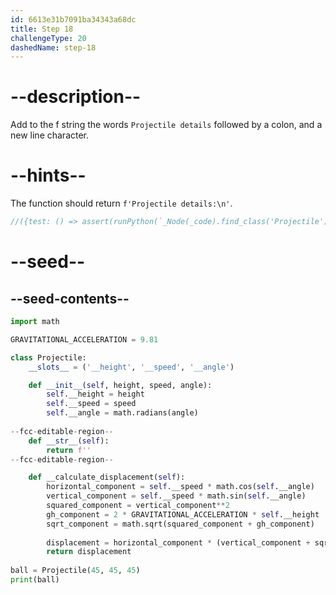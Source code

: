 ```yaml
---
id: 6613e31b7091ba34343a68dc
title: Step 18
challengeType: 20
dashedName: step-18
---
```


# --description--

Add to the f string the words `Projectile details` followed by a colon, and a new line character.

# --hints--

The function should return `f'Projectile details:\n'`.

```js
//({test: () => assert(runPython(`_Node(_code).find_class('Projectile').find_function('__str__').has_return("f'Projectile details:\\\\n'")`))
```

# --seed--

## --seed-contents--

```py
import math

GRAVITATIONAL_ACCELERATION = 9.81

class Projectile:
    __slots__ = ('__height', '__speed', '__angle')

    def __init__(self, height, speed, angle):
        self.__height = height
        self.__speed = speed
        self.__angle = math.radians(angle)
        
--fcc-editable-region--
    def __str__(self):
        return f''
--fcc-editable-region--

    def __calculate_displacement(self):
        horizontal_component = self.__speed * math.cos(self.__angle)
        vertical_component = self.__speed * math.sin(self.__angle)
        squared_component = vertical_component**2
        gh_component = 2 * GRAVITATIONAL_ACCELERATION * self.__height
        sqrt_component = math.sqrt(squared_component + gh_component)
        
        displacement = horizontal_component * (vertical_component + sqrt_component) / GRAVITATIONAL_ACCELERATION
        return displacement
        
ball = Projectile(45, 45, 45)
print(ball)
   
```
